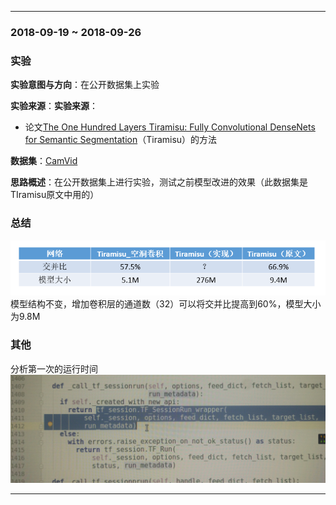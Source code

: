 ﻿
---
### 2018-09-19 ~ 2018-09-26

###  **实验** 

**实验意图与方向**：在公开数据集上实验

**实验来源**：**实验来源**：
- 论文[The One Hundred Layers Tiramisu: Fully Convolutional DenseNets for Semantic Segmentation](https://arxiv.org/abs/1611.09326)（Tiramisu）的方法
	
**数据集**：[CamVid](http://mi.eng.cam.ac.uk/research/projects/VideoRec/CamVid/#ClassLabels)

**思路概述**：在公开数据集上进行实验，测试之前模型改进的效果（此数据集是TIramisu原文中用的）

### **总结**
![结果](./picture/jieguo.png)
模型结构不变，增加卷积层的通道数（32）可以将交并比提高到60%，模型大小为9.8M
### **其他**
分析第一次的运行时间
![](./picture/qita.png)

---
